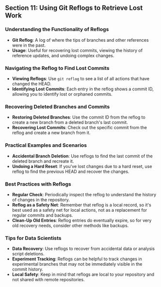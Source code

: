 ## Section 11: Using Git Reflogs to Retrieve Lost Work

### Understanding the Functionality of Reflogs
- **Git Reflog**: A log of where the tips of branches and other references were in the past.
- **Usage**: Useful for recovering lost commits, viewing the history of reference updates, and undoing complex changes.

### Navigating the Reflog to Find Lost Commits
- **Viewing Reflogs**: Use `git reflog` to see a list of all actions that have changed the HEAD.
- **Identifying Lost Commits**: Each entry in the reflog shows a commit ID, allowing you to identify lost or orphaned commits.

### Recovering Deleted Branches and Commits
- **Restoring Deleted Branches**: Use the commit ID from the reflog to create a new branch from a deleted branch's last commit.
- **Recovering Lost Commits**: Check out the specific commit from the reflog and create a new branch from it.

### Practical Examples and Scenarios
- **Accidental Branch Deletion**: Use reflogs to find the last commit of the deleted branch and recreate it.
- **Undoing a Hard Reset**: If you've lost changes due to a hard reset, use reflog to find the previous HEAD and recover the changes.

### Best Practices with Reflogs
- **Regular Check**: Periodically inspect the reflog to understand the history of changes in the repository.
- **Reflog as a Safety Net**: Remember that reflog is a local record, so it's best used as a safety net for local actions, not as a replacement for regular commits and backups.
- **Clean-Up Old Entries**: Reflog entries do eventually expire, so for very old recovery needs, consider other methods like backups.

### Tips for Data Scientists
- **Data Recovery**: Use reflogs to recover from accidental data or analysis script deletions.
- **Experiment Tracking**: Reflogs can be helpful to track changes in experimental branches that may not be immediately visible in the commit history.
- **Local Safety**: Keep in mind that reflogs are local to your repository and not shared with remote repositories.
